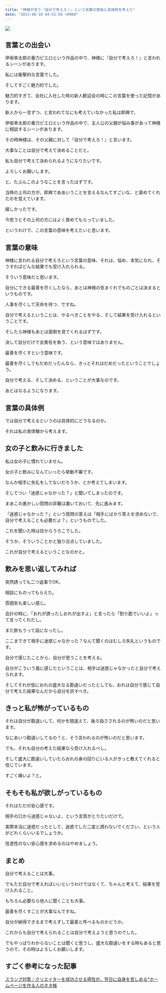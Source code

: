 ```yaml
---
title: "神様が言う『自分で考えろ！』という言葉の意味と具体例を考えた"
date: "2013-06-10 04:52:56 +0900"
---
```


![](/images/2013/06/20130609_think.jpg)

## 言葉との出会い

伊坂幸太郎の重力ピエロという作品の中で、神様に『自分で考えろ！』と言われるシーンがあります。

私には衝撃的な言葉でした。

そしてすごく魅力的でした。

魅力的すぎて、会社に入社した時の新人歓迎会の時にこの言葉を使った記憶があります。

新人から一言ずつ、と言われてなにも考えていなかった私は即興で、

伊坂幸太郎の重力ピエロという作品の中で、主人公の父親が悩み事があって神様に相談するシーンがあります。

その時神様は、その父親に対して『自分で考えろ！』と言います。

大事なことは自分で考えて決めることだと。

私も自分で考えて決められるようになりたいです。

よろしくお願いします。

と、たぶんこのようなことを言ったはずです。

当時の上司の方が、即興でああいうことを言えるなんてすごいな、と褒めてくれたのを覚えています。

嬉しかったです。

今思うとその上司の方にはよく褒めてもらっていました。

というわけで、この言葉の意味を考えたいと思います。

## 言葉の意味

神様に言われる自分で考えろという言葉の意味、それは、悩め、本気になれ、そうすればどんな結果でも受け入れられる。

そういう意味だと思います。

自分にできる最善を尽くしたなら、あとは神様の気まぐれでものごとは決まるというものです。

人事を尽くして天命を待つ、ですね。

自分で考えるということは、やるべきことをやる、そして結果を受け入れるということです。

そしたら神様もあとは面倒を見てくれるはずです。

決して自分だけで全責任を負う、という意味ではありません。

最善を尽くすという意味です。

最善を尽くしてもだめだったんなら、きっとそれはだめだったということでしょう。

自分で考える、そして決める、ということが大事なのです。

あとはなるようになります。

## 言葉の具体例

では自分で考えるというのは具体的にどうなるのか。

それは私の実体験から考えます。

## 女の子と飲みに行きました

私は女の子に慣れていません。

女の子と飲みになんていったら挙動不審です。

なんか相手に失礼をしてないだろうか、とか考えてしまいます。

そしてつい「迷惑じゃなかった？」と聞いてしまったのです。

まあこの愚かしい質問の非難は置いておいて、先に進みます。

「迷惑じゃなかった？」という質問の答えは「相手にばかり答えを求めないで、自分で考えることも必要だよ？」というものでした。

これを聞いた時は目からうろこでした。

そうか、そういうことかと独り合点していました。

これが自分で考えるということなのかと。

## 飲みを思い返してみれば

突然誘っても二つ返事でOK。

相談にものってもらえた。

雰囲気も楽しい感じ。

会計の時に、「おれが誘ったしおれが出すよ」と言ったら「割り勘でいいよ」って言ってくれたし。

また飲もうって話になったし。

ここまできて相手に迷惑じゃなかった？なんて聞くのはむしろ失礼というものです。

自分で感じたことから、自分が思うことを考える。

自分がこういう風に感じたということは、相手は迷惑じゃなかったと自分で考えられます。

そしてそれが仮におれの盛大なる勘違いだったとしても、おれは自分で感じて自分で考えた結果なんだから自分を許すべき。

## きっと私が怖がっているもの

それは自分が勘違いして、何かを間違えて、後ろ指さされるのが怖いのだと思います。

なにあいつ勘違いしてるの？と、そう言われるのが怖いのだと思います。

でも、それも自分の考えた結果なら受け入れるべし。

そして盛大に勘違いしていたらおれの身の回りにいる人がきっと教えてくれると信じています。

すごく痛いよ？と。

## そもそも私が欲しがっているもの

それはただの安心感です。

相手の口から迷惑じゃないよ、という言質がとりたいだけで。

実際本当に迷惑だったとして、迷惑でした二度と誘わないでください、という人がどれくらいいるでしょうか。

信憑性のない安心感を求めるのはやめましょう。

## まとめ

自分で考えることは大事。

でもただ自分で考えればいいというわけではなくて、ちゃんと考えて、結果を受け入れること。

もちろん必要なら他人に聞くことも大事。

最善を尽くすことが大事なんですね。

自分が納得できるまで考えずして最善と呼べるものかどうか。

これからも自分で考えられることは自分で考えようと思うのでした。

でもやっぱりわからないことは聞くと思うし、盛大な勘違いをする時もあると思うので、その時はよろしくお願いします。

## すごく参考になった記事

[スランプ対策｜クリエイターを成功させる感性が、翌日に自身を苦しめる*ホームページを作る人のネタ帳](http://e0166.blog89.fc2.com/blog-entry-1090.html)
